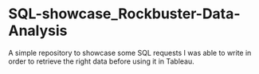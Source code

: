# SQL-showcase_Rockbuster-Data-Analysis

A simple repository to showcase some SQL requests I was able to write in order to retrieve the right data before using it in Tableau.
